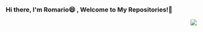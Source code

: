 ### Hi there, I'm Romario😄 , Welcome to My Repositories!👋

<img align="right" src='https://github-readme-stats.vercel.app/api/top-langs/?username=Alipser&hide_progress=true'>



<!--
**Alipser/Alipser** is a ✨ _special_ ✨ repository because its `README.md` (this file) appears on your GitHub profile.

Here are some ideas to get you started:

- 🔭 I’m currently working on ...
- 🌱 I’m currently learning ...
- 👯 I’m looking to collaborate on ...
- 🤔 I’m looking for help with ...
- 💬 Ask me about ...
- 📫 How to reach me: ...
- 😄 Pronouns: ...
- ⚡ Fun fact: ...
-->
